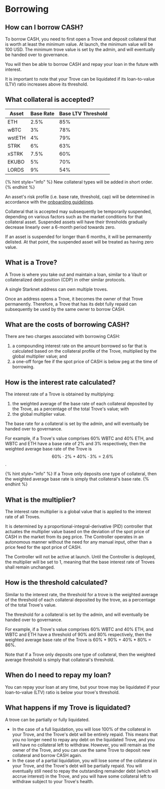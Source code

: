 # Borrowing

## How can I borrow CASH?

To borrow CASH, you need to first open a Trove and deposit collateral that is worth at least the minimum value. At launch, the minimum value will be 100 USD. The minimum trove value is set by the admin, and will eventually be handed over to governance.

You will then be able to borrow CASH and repay your loan in the future with interest.

It is important to note that your Trove can be liquidated if its loan-to-value (LTV) ratio increases above its threshold.

## What collateral is accepted?

| Asset  | Base Rate | Base LTV Threshold |
| ------ | --------- | ------------------ |
| ETH    | 2.5%      | 85%                |
| wBTC   | 3%        | 78%                |
| wstETH | 4%        | 79%                |
| STRK   | 6%        | 63%                |
| xSTRK  | 7.5%      | 60%                |
| EKUBO  | 5%        | 70%                |
| LORDS  | 9%        | 54%                |

{% hint style="info" %}
New collateral types will be added in short order.
{% endhint %}

An asset's risk profile (i.e. base rate, threshold, cap) will be determined in accordance with the [onboarding guidelines](technical-documentation/governance/onboarding-collateral.md).

Collateral that is accepted may subsequently be temporarily suspended, depending on various factors such as the market conditions for that collateral asset. Suspended assets will have their thresholds gradually decrease linearly over a 6-month period towards zero.

If an asset is suspended for longer than 6 months, it will be permanently delisted. At that point, the suspended asset will be treated as having zero value.

## What is a Trove?

A Trove is where you take out and maintain a loan, similar to a Vault or collateralized debt position (CDP) in other similar protocols.

A single Starknet address can own multiple troves.

Once an address opens a Trove, it becomes the owner of that Trove permanently. Therefore, a Trove that has its debt fully repaid can subsequently be used by the same owner to borrow CASH.

## What are the costs of borrowing CASH?

There are two charges associated with borrowing CASH:

1. a compounding interest rate on the amount borrowed so far that is calculated based on the collateral profile of the Trove, multiplied by the global multiplier value; and
2. a one-off forge fee if the spot price of CASH is below peg at the time of borrowing.

## How is the interest rate calculated?

The interest rate of a Trove is obtained by multiplying:

1. the weighted average of the base rate of each collateral deposited by the Trove, as a percentage of the total Trove's value; with
2. the global multiplier value.

The base rate for a collateral is set by the admin, and will eventually be handed over to governance.

For example, if a Trove's value comprises 60% WBTC and 40% ETH, and WBTC and ETH have a base rate of 2% and 3% respectively, then the weighted average base rate of the Trove is $$60\% \cdot 2\% + 40\% \cdot 3\% = 2.6\%$$.

{% hint style="info" %}
If a Trove only deposits one type of collateral, then the weighted average base rate is simply that collateral's base rate.
{% endhint %}

## What is the multiplier?

The interest rate multiplier is a global value that is applied to the interest rate of all Troves.&#x20;

It is determined by a proportional-integral-derivative (PID) controller that actuates the multiplier value based on the deviation of the spot price of CASH in the market from its peg price. The Controller operates in an autonomous manner without the need for any manual input, other than a price feed for the spot price of CASH.

The Controller will not be active at launch. Until the Controller is deployed, the multiplier will be set to 1, meaning that the base interest rate of Troves shall remain unchanged.

## How is the threshold calculated?

Similar to the interest rate, the threshold for a trove is the weighted average of the threshold of each collateral deposited by the trove, as a percentage of the total Trove's value.

The threshold for a collateral is set by the admin, and will eventually be handed over to governance.

For example, if a Trove's value comprises 60% WBTC and 40% ETH, and WBTC and ETH have a threshold of 90% and 80% respectively, then the weighted average base rate of the Trove is 60% \* 90% + 40% \* 80% = 86%.

Note that if a Trove only deposits one type of collateral, then the weighted average threshold is simply that collateral's threshold.

## When do I need to repay my loan?

You can repay your loan at any time, but your trove may be liquidated if your loan-to-value (LTV) ratio is below your trove's threshold.

## What happens if my Trove is liquidated?

A trove can be partially or fully liquidated.&#x20;

* In the case of a full liquidation, you will lose 100% of the collateral in your Trove, and the Trove's debt will be entirely repaid. This means that you no longer need to repay any debt on the liquidated Trove, and you will have no collateral left to withdraw. However, you will remain as the owner of the Trove, and you can use the same Trove to deposit new collateral and borrow CASH again.
* In the case of a partial liquidation, you will lose some of the collateral in your Trove, and the Trove's debt will be partially repaid. You will eventually still need to repay the outstanding remainder debt (which will accrue interest) in the Trove, and you will have some collateral left to withdraw subject to your Trove's health.

